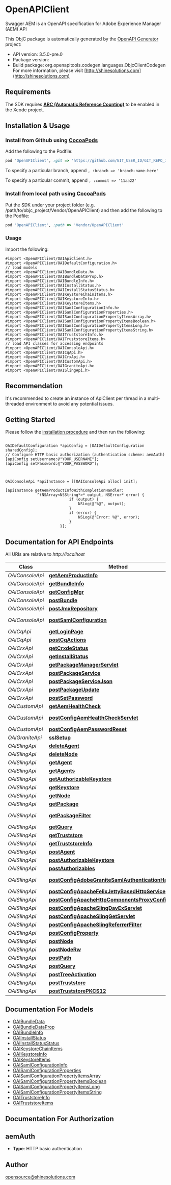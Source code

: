 # OpenAPIClient

Swagger AEM is an OpenAPI specification for Adobe Experience Manager (AEM) API

This ObjC package is automatically generated by the [OpenAPI Generator](https://openapi-generator.tech) project:

- API version: 3.5.0-pre.0
- Package version: 
- Build package: org.openapitools.codegen.languages.ObjcClientCodegen
For more information, please visit [http://shinesolutions.com](http://shinesolutions.com)

## Requirements

The SDK requires [**ARC (Automatic Reference Counting)**](http://stackoverflow.com/questions/7778356/how-to-enable-disable-automatic-reference-counting) to be enabled in the Xcode project.

## Installation & Usage
### Install from Github using [CocoaPods](https://cocoapods.org/)

Add the following to the Podfile:

```ruby
pod 'OpenAPIClient', :git => 'https://github.com/GIT_USER_ID/GIT_REPO_ID.git'
```

To specify a particular branch, append `, :branch => 'branch-name-here'`

To specify a particular commit, append `, :commit => '11aa22'`

### Install from local path using [CocoaPods](https://cocoapods.org/)

Put the SDK under your project folder (e.g. /path/to/objc_project/Vendor/OpenAPIClient) and then add the following to the Podfile:

```ruby
pod 'OpenAPIClient', :path => 'Vendor/OpenAPIClient'
```

### Usage

Import the following:

```objc
#import <OpenAPIClient/OAIApiClient.h>
#import <OpenAPIClient/OAIDefaultConfiguration.h>
// load models
#import <OpenAPIClient/OAIBundleData.h>
#import <OpenAPIClient/OAIBundleDataProp.h>
#import <OpenAPIClient/OAIBundleInfo.h>
#import <OpenAPIClient/OAIInstallStatus.h>
#import <OpenAPIClient/OAIInstallStatusStatus.h>
#import <OpenAPIClient/OAIKeystoreChainItems.h>
#import <OpenAPIClient/OAIKeystoreInfo.h>
#import <OpenAPIClient/OAIKeystoreItems.h>
#import <OpenAPIClient/OAISamlConfigurationInfo.h>
#import <OpenAPIClient/OAISamlConfigurationProperties.h>
#import <OpenAPIClient/OAISamlConfigurationPropertyItemsArray.h>
#import <OpenAPIClient/OAISamlConfigurationPropertyItemsBoolean.h>
#import <OpenAPIClient/OAISamlConfigurationPropertyItemsLong.h>
#import <OpenAPIClient/OAISamlConfigurationPropertyItemsString.h>
#import <OpenAPIClient/OAITruststoreInfo.h>
#import <OpenAPIClient/OAITruststoreItems.h>
// load API classes for accessing endpoints
#import <OpenAPIClient/OAIConsoleApi.h>
#import <OpenAPIClient/OAICqApi.h>
#import <OpenAPIClient/OAICrxApi.h>
#import <OpenAPIClient/OAICustomApi.h>
#import <OpenAPIClient/OAIGraniteApi.h>
#import <OpenAPIClient/OAISlingApi.h>

```

## Recommendation

It's recommended to create an instance of ApiClient per thread in a multi-threaded environment to avoid any potential issues.

## Getting Started

Please follow the [installation procedure](#installation--usage) and then run the following:

```objc

OAIDefaultConfiguration *apiConfig = [OAIDefaultConfiguration sharedConfig];
// Configure HTTP basic authorization (authentication scheme: aemAuth)
[apiConfig setUsername:@"YOUR_USERNAME"];
[apiConfig setPassword:@"YOUR_PASSWORD"];



OAIConsoleApi *apiInstance = [[OAIConsoleApi alloc] init];

[apiInstance getAemProductInfoWithCompletionHandler: 
              ^(NSArray<NSString*>* output, NSError* error) {
                            if (output) {
                                NSLog(@"%@", output);
                            }
                            if (error) {
                                NSLog(@"Error: %@", error);
                            }
                        }];

```

## Documentation for API Endpoints

All URIs are relative to *http://localhost*

Class | Method | HTTP request | Description
------------ | ------------- | ------------- | -------------
*OAIConsoleApi* | [**getAemProductInfo**](docs/OAIConsoleApi.md#getaemproductinfo) | **GET** /system/console/status-productinfo.json | 
*OAIConsoleApi* | [**getBundleInfo**](docs/OAIConsoleApi.md#getbundleinfo) | **GET** /system/console/bundles/{name}.json | 
*OAIConsoleApi* | [**getConfigMgr**](docs/OAIConsoleApi.md#getconfigmgr) | **GET** /system/console/configMgr | 
*OAIConsoleApi* | [**postBundle**](docs/OAIConsoleApi.md#postbundle) | **POST** /system/console/bundles/{name} | 
*OAIConsoleApi* | [**postJmxRepository**](docs/OAIConsoleApi.md#postjmxrepository) | **POST** /system/console/jmx/com.adobe.granite:type&#x3D;Repository/op/{action} | 
*OAIConsoleApi* | [**postSamlConfiguration**](docs/OAIConsoleApi.md#postsamlconfiguration) | **POST** /system/console/configMgr/com.adobe.granite.auth.saml.SamlAuthenticationHandler | 
*OAICqApi* | [**getLoginPage**](docs/OAICqApi.md#getloginpage) | **GET** /libs/granite/core/content/login.html | 
*OAICqApi* | [**postCqActions**](docs/OAICqApi.md#postcqactions) | **POST** /.cqactions.html | 
*OAICrxApi* | [**getCrxdeStatus**](docs/OAICrxApi.md#getcrxdestatus) | **GET** /crx/server/crx.default/jcr:root/.1.json | 
*OAICrxApi* | [**getInstallStatus**](docs/OAICrxApi.md#getinstallstatus) | **GET** /crx/packmgr/installstatus.jsp | 
*OAICrxApi* | [**getPackageManagerServlet**](docs/OAICrxApi.md#getpackagemanagerservlet) | **GET** /crx/packmgr/service/script.html | 
*OAICrxApi* | [**postPackageService**](docs/OAICrxApi.md#postpackageservice) | **POST** /crx/packmgr/service.jsp | 
*OAICrxApi* | [**postPackageServiceJson**](docs/OAICrxApi.md#postpackageservicejson) | **POST** /crx/packmgr/service/.json/{path} | 
*OAICrxApi* | [**postPackageUpdate**](docs/OAICrxApi.md#postpackageupdate) | **POST** /crx/packmgr/update.jsp | 
*OAICrxApi* | [**postSetPassword**](docs/OAICrxApi.md#postsetpassword) | **POST** /crx/explorer/ui/setpassword.jsp | 
*OAICustomApi* | [**getAemHealthCheck**](docs/OAICustomApi.md#getaemhealthcheck) | **GET** /system/health | 
*OAICustomApi* | [**postConfigAemHealthCheckServlet**](docs/OAICustomApi.md#postconfigaemhealthcheckservlet) | **POST** /apps/system/config/com.shinesolutions.healthcheck.hc.impl.ActiveBundleHealthCheck | 
*OAICustomApi* | [**postConfigAemPasswordReset**](docs/OAICustomApi.md#postconfigaempasswordreset) | **POST** /apps/system/config/com.shinesolutions.aem.passwordreset.Activator | 
*OAIGraniteApi* | [**sslSetup**](docs/OAIGraniteApi.md#sslsetup) | **POST** /libs/granite/security/post/sslSetup.html | 
*OAISlingApi* | [**deleteAgent**](docs/OAISlingApi.md#deleteagent) | **DELETE** /etc/replication/agents.{runmode}/{name} | 
*OAISlingApi* | [**deleteNode**](docs/OAISlingApi.md#deletenode) | **DELETE** /{path}/{name} | 
*OAISlingApi* | [**getAgent**](docs/OAISlingApi.md#getagent) | **GET** /etc/replication/agents.{runmode}/{name} | 
*OAISlingApi* | [**getAgents**](docs/OAISlingApi.md#getagents) | **GET** /etc/replication/agents.{runmode}.-1.json | 
*OAISlingApi* | [**getAuthorizableKeystore**](docs/OAISlingApi.md#getauthorizablekeystore) | **GET** /{intermediatePath}/{authorizableId}.ks.json | 
*OAISlingApi* | [**getKeystore**](docs/OAISlingApi.md#getkeystore) | **GET** /{intermediatePath}/{authorizableId}/keystore/store.p12 | 
*OAISlingApi* | [**getNode**](docs/OAISlingApi.md#getnode) | **GET** /{path}/{name} | 
*OAISlingApi* | [**getPackage**](docs/OAISlingApi.md#getpackage) | **GET** /etc/packages/{group}/{name}-{version}.zip | 
*OAISlingApi* | [**getPackageFilter**](docs/OAISlingApi.md#getpackagefilter) | **GET** /etc/packages/{group}/{name}-{version}.zip/jcr:content/vlt:definition/filter.tidy.2.json | 
*OAISlingApi* | [**getQuery**](docs/OAISlingApi.md#getquery) | **GET** /bin/querybuilder.json | 
*OAISlingApi* | [**getTruststore**](docs/OAISlingApi.md#gettruststore) | **GET** /etc/truststore/truststore.p12 | 
*OAISlingApi* | [**getTruststoreInfo**](docs/OAISlingApi.md#gettruststoreinfo) | **GET** /libs/granite/security/truststore.json | 
*OAISlingApi* | [**postAgent**](docs/OAISlingApi.md#postagent) | **POST** /etc/replication/agents.{runmode}/{name} | 
*OAISlingApi* | [**postAuthorizableKeystore**](docs/OAISlingApi.md#postauthorizablekeystore) | **POST** /{intermediatePath}/{authorizableId}.ks.html | 
*OAISlingApi* | [**postAuthorizables**](docs/OAISlingApi.md#postauthorizables) | **POST** /libs/granite/security/post/authorizables | 
*OAISlingApi* | [**postConfigAdobeGraniteSamlAuthenticationHandler**](docs/OAISlingApi.md#postconfigadobegranitesamlauthenticationhandler) | **POST** /apps/system/config/com.adobe.granite.auth.saml.SamlAuthenticationHandler.config | 
*OAISlingApi* | [**postConfigApacheFelixJettyBasedHttpService**](docs/OAISlingApi.md#postconfigapachefelixjettybasedhttpservice) | **POST** /apps/system/config/org.apache.felix.http | 
*OAISlingApi* | [**postConfigApacheHttpComponentsProxyConfiguration**](docs/OAISlingApi.md#postconfigapachehttpcomponentsproxyconfiguration) | **POST** /apps/system/config/org.apache.http.proxyconfigurator.config | 
*OAISlingApi* | [**postConfigApacheSlingDavExServlet**](docs/OAISlingApi.md#postconfigapacheslingdavexservlet) | **POST** /apps/system/config/org.apache.sling.jcr.davex.impl.servlets.SlingDavExServlet | 
*OAISlingApi* | [**postConfigApacheSlingGetServlet**](docs/OAISlingApi.md#postconfigapacheslinggetservlet) | **POST** /apps/system/config/org.apache.sling.servlets.get.DefaultGetServlet | 
*OAISlingApi* | [**postConfigApacheSlingReferrerFilter**](docs/OAISlingApi.md#postconfigapacheslingreferrerfilter) | **POST** /apps/system/config/org.apache.sling.security.impl.ReferrerFilter | 
*OAISlingApi* | [**postConfigProperty**](docs/OAISlingApi.md#postconfigproperty) | **POST** /apps/system/config/{configNodeName} | 
*OAISlingApi* | [**postNode**](docs/OAISlingApi.md#postnode) | **POST** /{path}/{name} | 
*OAISlingApi* | [**postNodeRw**](docs/OAISlingApi.md#postnoderw) | **POST** /{path}/{name}.rw.html | 
*OAISlingApi* | [**postPath**](docs/OAISlingApi.md#postpath) | **POST** /{path}/ | 
*OAISlingApi* | [**postQuery**](docs/OAISlingApi.md#postquery) | **POST** /bin/querybuilder.json | 
*OAISlingApi* | [**postTreeActivation**](docs/OAISlingApi.md#posttreeactivation) | **POST** /etc/replication/treeactivation.html | 
*OAISlingApi* | [**postTruststore**](docs/OAISlingApi.md#posttruststore) | **POST** /libs/granite/security/post/truststore | 
*OAISlingApi* | [**postTruststorePKCS12**](docs/OAISlingApi.md#posttruststorepkcs12) | **POST** /etc/truststore | 


## Documentation For Models

 - [OAIBundleData](docs/OAIBundleData.md)
 - [OAIBundleDataProp](docs/OAIBundleDataProp.md)
 - [OAIBundleInfo](docs/OAIBundleInfo.md)
 - [OAIInstallStatus](docs/OAIInstallStatus.md)
 - [OAIInstallStatusStatus](docs/OAIInstallStatusStatus.md)
 - [OAIKeystoreChainItems](docs/OAIKeystoreChainItems.md)
 - [OAIKeystoreInfo](docs/OAIKeystoreInfo.md)
 - [OAIKeystoreItems](docs/OAIKeystoreItems.md)
 - [OAISamlConfigurationInfo](docs/OAISamlConfigurationInfo.md)
 - [OAISamlConfigurationProperties](docs/OAISamlConfigurationProperties.md)
 - [OAISamlConfigurationPropertyItemsArray](docs/OAISamlConfigurationPropertyItemsArray.md)
 - [OAISamlConfigurationPropertyItemsBoolean](docs/OAISamlConfigurationPropertyItemsBoolean.md)
 - [OAISamlConfigurationPropertyItemsLong](docs/OAISamlConfigurationPropertyItemsLong.md)
 - [OAISamlConfigurationPropertyItemsString](docs/OAISamlConfigurationPropertyItemsString.md)
 - [OAITruststoreInfo](docs/OAITruststoreInfo.md)
 - [OAITruststoreItems](docs/OAITruststoreItems.md)


## Documentation For Authorization


## aemAuth

- **Type**: HTTP basic authentication


## Author

opensource@shinesolutions.com


